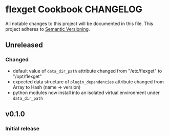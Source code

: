 flexget Cookbook CHANGELOG
=========================
All notable changes to this project will be documented in this file.
This project adheres to [Semantic Versioning](http://semver.org/).

## Unreleased
### Changed
- default value of `data_dir_path` attribute changed from "/etc/flexget" to "/opt/flexget"
- expected data structure of `plugin_dependencies` attribute changed from Array to Hash (name => version)
- python modules now install into an isolated virtual environment under `data_dir_path`

## v0.1.0
### Initial release
